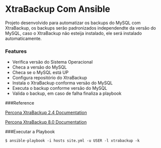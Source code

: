 # XtraBackup Com Ansible
Projeto desenvolvido para automatizar os backups do MySQL com XtraBackup, os backups serão padronizados independendte da versão do MySQL, caso o XtraBackup não esteija instalado, ele será instalado automaticamente.
### Features
- Verifica versão do Sistema Operacional
- Checa a versão do MySQL
- Checa se o  MySQL está UP
- Configura repositório do XtraBackup
- Instala o XtraBackup conforma versão do MySQL
- Executa o backup conforme versão do MySQL
- Valida o backup, em caso de falha finaliza a playbook



###Reference

[Percona XtraBackup 2.4 Documentation](https://www.percona.com/doc/percona-xtrabackup/2.4/backup_scenarios/full_backup.html#restoring-a-backup "Percona XtraBackup 2.4 Documentation")

[Percona XtraBackup 8.0 Documentation](https://www.percona.com/doc/percona-xtrabackup/8.0/index.html "Percona XtraBackup 8.0 Documentation")



###Executar a Playbook


`$ ansible-playbook -i hosts site.yml -u USER -l xtrabackup -k`
